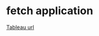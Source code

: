 # fetch application
[Tableau url](https://public.tableau.com/profile/collins.westnedge#!/vizhome/fetch_dashboard/Dashboard1?publish=yes)
